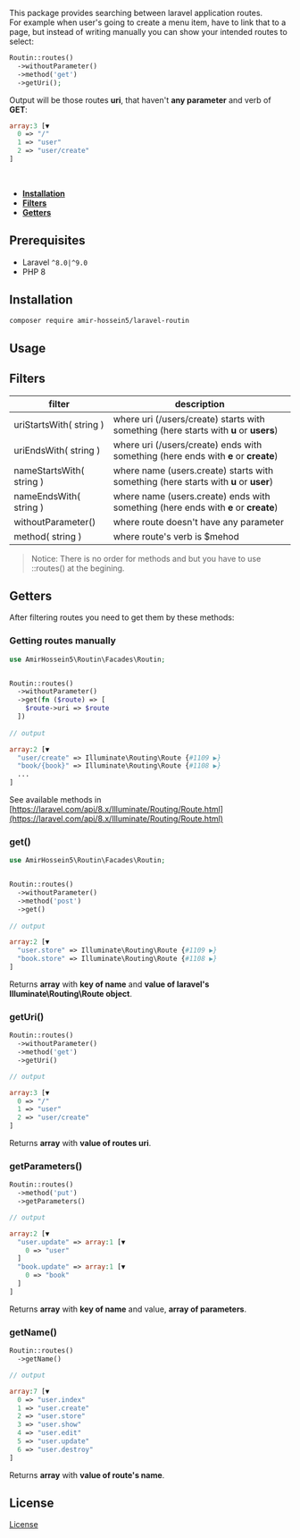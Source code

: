 This package provides searching between laravel application routes. </br>
For example when user's going to create a menu item, have to link that to a page, but instead of writing manually you can show your intended routes to select:

```php
Routin::routes()
  ->withoutParameter()
  ->method('get')
  ->getUri();
```
Output will be those routes **uri**, that haven't **any parameter** and verb of **GET**:

```php
array:3 [▼
  0 => "/"
  1 => "user"
  2 => "user/create"
]
```

<br/>

- **[Installation](#installation)**
- **[Filters](#filters)**
- **[Getters](#getters)**


## Prerequisites

- Laravel ```^8.0|^9.0```
- PHP 8 


## Installation

```bash
composer require amir-hossein5/laravel-routin
```

## Usage

## Filters


| filter                                      | description                     
| ----------------------------------------|---------------------------------------------------------------------------------------|
| uriStartsWith( string  )                | where uri (/users/create) starts with something (here starts with **u** or **users**) |
| uriEndsWith( string  )                  | where uri (/users/create) ends with something (here ends with **e** or **create**)    |
| nameStartsWith( string  )               | where name (users.create) starts with something (here starts with **u** or **user**)  |
| nameEndsWith( string  )                 | where name (users.create) ends with something (here ends with **e** or **create**)    |
| withoutParameter()                      | where route doesn't have any parameter                                                | 
| method( string  )                       | where route's verb is $mehod                                                          | 

> Notice: There is no order for methods and but you have to use ::routes() at the begining.

## Getters

After filtering routes you need to get them by these methods:


### Getting routes manually

```php
use AmirHossein5\Routin\Facades\Routin;


Routin::routes()
  ->withoutParameter()
  ->get(fn ($route) => [
    $route->uri => $route
  ])
  
// output

array:2 [▼
  "user/create" => Illuminate\Routing\Route {#1109 ▶}
  "book/{book}" => Illuminate\Routing\Route {#1108 ▶}
  ...
]
```

See available methods in [https://laravel.com/api/8.x/Illuminate/Routing/Route.html](https://laravel.com/api/8.x/Illuminate/Routing/Route.html)

### get()

```php
use AmirHossein5\Routin\Facades\Routin;


Routin::routes()
  ->withoutParameter()
  ->method('post')
  ->get()
  
// output

array:2 [▼
  "user.store" => Illuminate\Routing\Route {#1109 ▶}
  "book.store" => Illuminate\Routing\Route {#1108 ▶}
]
```
Returns **array** with **key of name** and **value of laravel's Illuminate\Routing\Route object**.


### getUri()

```php
Routin::routes()
  ->withoutParameter()
  ->method('get')
  ->getUri()

// output

array:3 [▼
  0 => "/"
  1 => "user"
  2 => "user/create"
]
```
Returns **array** with **value of routes uri**.


### getParameters()

```php
Routin::routes()
  ->method('put')
  ->getParameters()

// output

array:2 [▼
  "user.update" => array:1 [▼
    0 => "user"
  ]
  "book.update" => array:1 [▼
    0 => "book"
  ]
]
```
Returns **array** with **key of name** and value, **array of parameters**.


### getName()

```php
Routin::routes()
  ->getName()

// output

array:7 [▼
  0 => "user.index"
  1 => "user.create"
  2 => "user.store"
  3 => "user.show"
  4 => "user.edit"
  5 => "user.update"
  6 => "user.destroy"
]
```
Returns **array** with **value of route's name**.



## License

[License](LICENSE)


